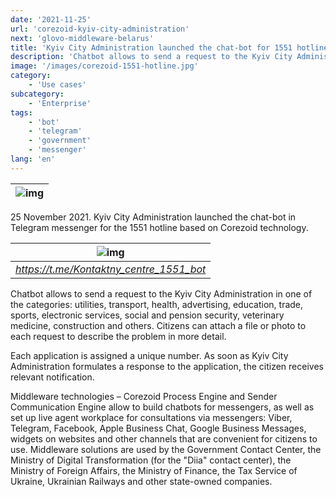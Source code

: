 ```yaml
---
date: '2021-11-25'
url: 'corezoid-kyiv-city-administration'
next: 'glovo-middleware-belarus'
title: 'Kyiv City Administration launched the chat-bot for 1551 hotline based on Corezoid'
description: 'Chatbot allows to send a request to the Kyiv City Administration. Citizens can attach a file or photo to each request to describe the problem in more detail.'
image: '/images/corezoid-1551-hotline.jpg'
category:
    - 'Use cases'
subcategory:
	- 'Enterprise'
tags:
    - 'bot'
    - 'telegram'
    - 'government'
    - 'messenger'
lang: 'en'
---
```


| ![img](/images/corezoid-1551-hotline.jpg) |
| :---: |

25 November 2021. Kyiv City Administration launched the chat-bot in Telegram messenger for the 1551 hotline based on Corezoid technology.

| ![img](/images/1551-hotline-bot.png) |
| :---: |
| *<https://t.me/Kontaktny_centre_1551_bot>* |

Chatbot allows to send a request to the Kyiv City Administration in one of the categories: utilities, transport, health, advertising, education, trade, sports, electronic services, social and pension security, veterinary medicine, construction and others. Citizens can attach a file or photo to each request to describe the problem in more detail.

Each application is assigned a unique number. As soon as Kyiv City Administration formulates a response to the application, the citizen receives relevant notification.

Middleware technologies – Corezoid Process Engine and Sender Communication Engine allow to build chatbots for messengers, as well as set up live agent workplace for consultations via messengers: Viber, Telegram, Facebook, Apple Business Chat, Google Business Messages, widgets on websites and other channels that are convenient for citizens to use. Middleware solutions are used by the Government Contact Center, the Ministry of Digital Transformation (for the "Diia" contact center), the Ministry of Foreign Affairs, the Ministry of Finance, the Tax Service of Ukraine, Ukrainian Railways and other state-owned companies.
